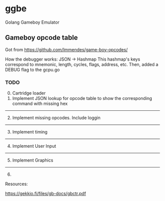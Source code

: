 # ggbe
Golang Gameboy Emulator

## Gameboy opcode table
Got from https://github.com/lmmendes/game-boy-opcodes/

How the debugger works: 
JSON -> Hashmap
This hashmap's keys correspond to mnemonic, length, cycles, flags, address, etc.
Then, added a DEBUG flag to the gcpu.go 



### TODO
0) Cartridge loader
1) Implement JSON lookup for opcode table to show the corresponding command with missing hex 


--- 
2) Implement missing opcodes. Include loggin 
---
3) Implement timing
---
4) Implement User Input
---
5) Implement Graphics
---
6)

Resources:

https://gekkio.fi/files/gb-docs/gbctr.pdf